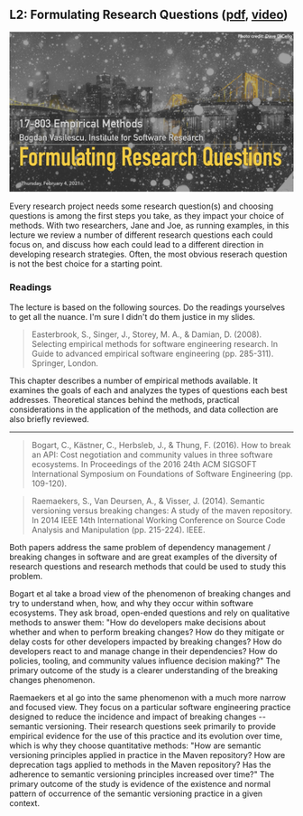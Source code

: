 ## L2: Formulating Research Questions ([pdf](../slides/02-rqs.pdf), [video](https://youtu.be/MNLXuDKzy4U))

[![Lecture1-Intro](../assets/images/02-rqs.jpeg)](../slides/02-rqs.pdf)

Every research project needs some research question(s) and choosing questions is among the first steps you take, as they impact your choice of methods. With two researchers, Jane and Joe, as running examples, in this lecture we review a number of different research questions each could focus on, and discuss how each could lead to a different direction in developing research strategies. Often, the most obvious reserach question is not the best choice for a starting point.


### Readings

The lecture is based on the following sources. Do the readings yourselves to get all the nuance. I'm sure I didn't do them justice in my slides. 


> Easterbrook, S., Singer, J., Storey, M. A., & Damian, D. (2008). Selecting empirical methods for software engineering research. In Guide to advanced empirical software engineering (pp. 285-311). Springer, London.

This chapter describes a number of empirical methods available. It examines the goals of each and analyzes the types of questions each best addresses. Theoretical stances behind the methods, practical considerations in the application of the methods, and data collection are also briefly reviewed. 

---
> Bogart, C., Kästner, C., Herbsleb, J., & Thung, F. (2016). How to break an API: Cost negotiation and community values in three software ecosystems. In Proceedings of the 2016 24th ACM SIGSOFT International Symposium on Foundations of Software Engineering (pp. 109-120).

> Raemaekers, S., Van Deursen, A., & Visser, J. (2014). Semantic versioning versus breaking changes: A study of the maven repository. In 2014 IEEE 14th International Working Conference on Source Code Analysis and Manipulation (pp. 215-224). IEEE.

Both papers address the same problem of dependency management / breaking changes in software and are great examples of the diversity of research questions and research methods that could be used to study this problem. 

Bogart et al take a broad view of the phenomenon of breaking changes and try to understand when, how, and why they occur within software ecosystems. They ask broad, open-ended questions and rely on qualitative methods to answer them: "How do developers make decisions about whether and when to perform breaking changes? How do they mitigate or delay costs for other developers impacted by breaking changes? How do developers react to and manage change in their dependencies? How do policies, tooling, and community values influence decision making?" The primary outcome of the study is a clearer understanding of the breaking changes phenomenon.

Raemaekers et al go into the same phenomenon with a much more narrow and focused view. They focus on a particular software engineering practice designed to reduce the incidence and impact of breaking changes -- semantic versioning. Their research questions seek primarily to provide empirical evidence for the use of this practice and its evolution over time, which is why they choose quantitative methods: "How are semantic versioning principles applied in practice in the Maven repository? How are deprecation tags applied to methods in the Maven repository?  Has the adherence to semantic versioning principles increased over time?" The primary outcome of the study is evidence of the existence and normal pattern of occurrence of the semantic versioning practice in a given context.

